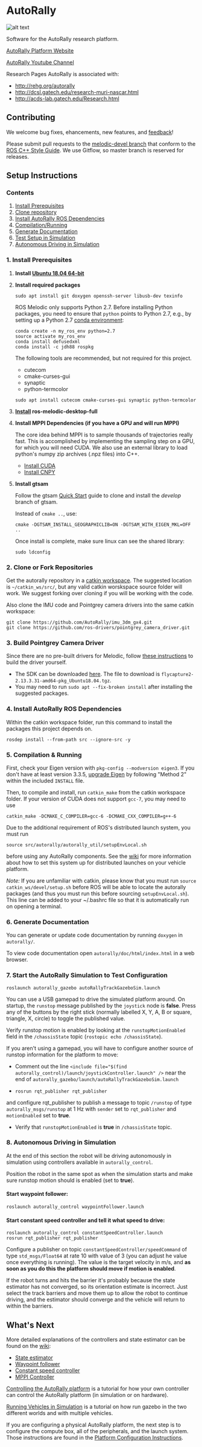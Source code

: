 # AutoRally

![alt text](doc/autorally_repo.jpg "Platform image")

Software for the AutoRally research platform.

[AutoRally Platform Website](http://autorally.github.io)

[AutoRally Youtube Channel](https://www.youtube.com/channel/UCSt0P1uqi4zU5RX2DZC_Qvg)

Research Pages AutoRally is associated with:
  * http://rehg.org/autorally
  * http://dcsl.gatech.edu/research-muri-nascar.html
  * http://acds-lab.gatech.edu/Research.html

## Contributing

We welcome bug fixes, ehancements, new features, and [feedback](https://github.com/AutoRally/autorally/issues)!

Please submit pull requests to the [melodic-devel branch](https://github.com/AutoRally/autorally/pull/new/kinetic-devel) that conform to the [ROS C++ Style Guide](http://wiki.ros.org/CppStyleGuide). We use Gitflow, so master branch is reserved for releases.

## Setup Instructions

### Contents
1. [Install Prerequisites](#1-install-prerequisites)
2. [Clone repository](#2-clone-or-fork-repositories)
3. [Install AutoRally ROS Dependencies](#3-install-autorally-ros-dependencies)
4. [Compilation/Running](#4-compilation-running)
5. [Generate Documentation](#5-generate-documentation)
6. [Test Setup in Simulation](#6-test-setup-in-simulation)
7. [Autonomous Driving in Simulation](#7-autonomous-driving-in-simulation)

### 1. Install Prerequisites
1. __Install [Ubuntu 18.04 64-bit](http://www.ubuntu.com)__
2. __Install required packages__

   ```sudo apt install git doxygen openssh-server libusb-dev texinfo```

   ROS Melodic only supports Python 2.7. Before installing Python packages, you need to ensure that `python` points to Python 2.7, e.g., by setting up a Python 2.7 [conda environment](https://docs.conda.io/projects/conda/en/latest/user-guide/tasks/manage-environments.html#creating-an-environment-with-commands):

   ```
   conda create -n my_ros_env python=2.7
   source activate my_ros_env
   conda install defusedxml
   conda install -c jdh88 rospkg
   ```

   The following tools are recommended, but not required for this project.
   * cutecom
   * cmake-curses-gui
   * synaptic
   * python-termcolor

   ```sudo apt install cutecom cmake-curses-gui synaptic python-termcolor```

3. __[Install](http://www.ros.org/install/) ros-melodic-desktop-full__

4. __Install MPPI Dependencies (if you have a GPU and will run MPPI)__

    The core idea behind MPPI is to sample thousands of trajectories really fast. This is accomplished by implementing the sampling step on a GPU, for which you will need CUDA. We also use an external library to load python's numpy zip archives (.npz files) into C++.

    * [Install CUDA](https://developer.nvidia.com/cuda-downloads)
    * [Install CNPY](https://github.com/rogersce/cnpy)

5. __Install gtsam__


   Follow the gtsam [Quick Start](https://github.com/borglab/gtsam) guide to clone and install the _develop_ branch of gtsam.

   Instead of `cmake ..`, use:

   ```cmake -DGTSAM_INSTALL_GEOGRAPHICLIB=ON -DGTSAM_WITH_EIGEN_MKL=OFF ..```

   Once install is complete, make sure linux can see the shared library:

   ```sudo ldconfig```

### 2. Clone or Fork Repositories

Get the autorally repository in a [catkin workspace](http://wiki.ros.org/catkin/workspaces). The suggested location is `~/catkin_ws/src/`, but any valid catkin worskspace source folder will work. We suggest forking over cloning if you will be working with the code.

Also clone the IMU code and Pointgrey camera drivers into the same catkin workspace:

    git clone https://github.com/AutoRally/imu_3dm_gx4.git
    git clone https://github.com/ros-drivers/pointgrey_camera_driver.git
    
### 3. Build Pointgrey Camera Driver

Since there are no pre-built drivers for Melodic, follow [these instructions](https://github.com/ros-drivers/pointgrey_camera_driver/issues/183#issuecomment-487143728) to build the driver yourself.

- The SDK can be downloaded [here](https://flir.app.boxcn.net/v/Flycapture2SDK/folder/72274730742). The file to download is `flycapture2-2.13.3.31-amd64-pkg_Ubuntu18.04.tgz`.
- You may need to run `sudo apt --fix-broken install` after installing the suggested packages.

### 4. Install AutoRally ROS Dependencies

Within the catkin workspace folder, run this command to install the packages this project depends on.

```rosdep install --from-path src --ignore-src -y```

### 5. Compilation & Running

First, check your Eigen version with `pkg-config --modversion eigen3`. If you don't have at least version 3.3.5, [upgrade Eigen](https://github.com/eigenteam/eigen-git-mirror) by following "Method 2" within the included `INSTALL` file.

Then, to compile and install, run `catkin_make` from the catkin workspace folder. If your version of CUDA does not support `gcc-7`, you may need to use

`catkin_make -DCMAKE_C_COMPILER=gcc-6 -DCMAKE_CXX_COMPILER=g++-6`

Due to the additional requirement of ROS's distributed launch system, you must run

`source src/autorally/autorally_util/setupEnvLocal.sh`

before using any AutoRally components. See the [wiki](https://github.com/AutoRally/autorally/wiki) for more information about how to set this system up for distributed launches on your vehicle platform.

_Note:_ If you are unfamiliar with catkin, please know that you must run `source catkin_ws/devel/setup.sh` before ROS will be able to locate the autorally packages (and thus you must run this before sourcing `setupEnvLocal.sh`). This line can be added to your ~/.bashrc file so that it is automatically run on opening a terminal.

### 6. Generate Documentation

You can generate or update code documentation by running `doxygen` in `autorally/`.

To view code documentation open `autorally/doc/html/index.html` in a web browser.

### 7. Start the AutoRally Simulation to Test Configuration

```roslaunch autorally_gazebo autoRallyTrackGazeboSim.launch```

You can use a USB gamepad to drive the simulated platform around. On startup, the `runstop` message published by the `joystick` node is **false**. Press any of the buttons by the right stick (normally labelled X, Y, A, B or square, triangle, X, circle) to toggle the published value.

Verify runstop motion is enabled by looking at the `runstopMotionEnabled` field in the `/chassisState` topic (`rostopic echo /chassisState`).

If you aren't using a gamepad, you will have to configure another source of runstop information for the platform to move:

- Comment out the line `<include file="$(find autorally_control)/launch/joystickController.launch" />` near the end of `autorally_gazebo/launch/autoRallyTrackGazeboSim.launch`

- `rosrun rqt_publisher rqt_publisher`

and configure rqt_publisher to publish a message to topic `/runstop` of type `autorally_msgs/runstop` at 1 Hz with `sender` set to `rqt_publisher` and  `motionEnabled` set to **true**.

- Verify that `runstopMotionEnabled` is **true** in `/chassisState` topic.

### 8. Autonomous Driving in Simulation

At the end of this section the robot will be driving autonomously in simulation using controllers available in `autorally_control`.

Position the robot in the same spot as when the simulation starts and make sure runstop motion should is enabled (set to **true**).

#### Start waypoint follower:

    roslaunch autorally_control waypointFollower.launch

#### Start constant speed controller and tell it what speed to drive:

    roslaunch autorally_control constantSpeedController.launch
    rosrun rqt_publisher rqt_publisher

Configure a publisher on topic `constantSpeedController/speedCommand` of type `std_msgs/Float64` at rate 10 with value of 3 (you can adjust he value once everything is running). The value is the target velocity in m/s, and **as soon as you do this the platform should move if motion is enabled**.

If the robot turns and hits the barrier it's probably because the state estimator has not converged, so its orientation estimate is incorrect. Just select the track barriers and move them up to allow the robot to continue driving, and the estimator should converge and the vehicle will return to within the barriers.

## What's Next

More detailed explanations of the controllers and state estimator can be found on the [wiki](https://github.com/AutoRally/autorally/wiki):
* [State estimator](https://github.com/AutoRally/autorally/wiki/State%20Estimator)
* [Waypoint follower](https://github.com/AutoRally/autorally/wiki/Waypoint%20Following)
* [Constant speed controller](https://github.com/AutoRally/autorally/wiki/Constant%20Speed)
* [MPPI Controller](https://github.com/AutoRally/autorally/wiki/Model-Predictive-Path-Integral-Controller-(MPPI))

[Controlling the AutoRally platform](https://github.com/AutoRally/autorally/wiki/Controlling%20the%20AutoRally%20Platform) is a tutorial for how your own controller can control the AutoRally platform (in simulation or on hardware).

[Running Vehicles in Simulation](https://github.com/AutoRally/autorally/wiki/AutoRally-Gazebo-Simulation) is a tutorial on how run gazebo in the two different worlds and with multiple vehicles.

If you are configuring a physical AutoRally platform, the next step is to configure the compute box, all of the peripherals, and the launch system. Those instructions are found in the [Platform Configuration Instructions](https://github.com/AutoRally/autorally/wiki/Platform%20Configuration%20Instructions).
